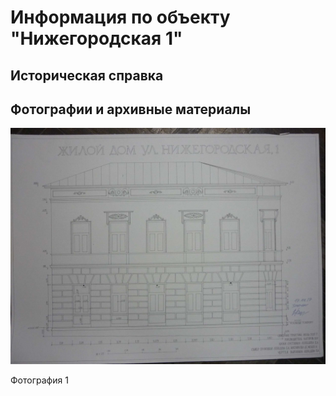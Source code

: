# Информация по объекту "Нижегородская 1"

## Историческая справка

## Фотографии и архивные материалы

![1](/BuidingsInfo/e4667282-4bfe-452c-be51-0a4cba27d640/P1270244_Compressed.jpg)

Фотография 1

